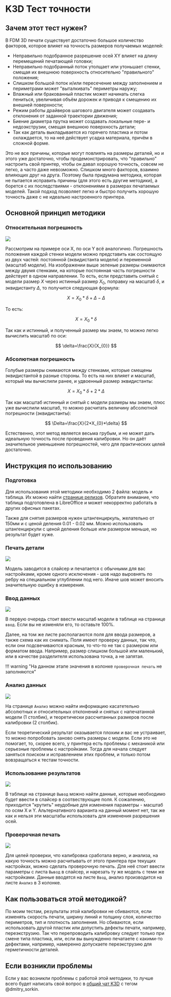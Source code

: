 # K3D Тест точности

## Зачем этот тест нужен?

В FDM 3D печати существует достаточно большое количество факторов, которое влияет на точность размеров получаемых моделей:

- Неправильно подобранное разрешение осей XY влияет на длину перемещений печатающей головки;
- Неправильно подобранный поток утолщает или утоньшает стенки, смещая их внешнюю поверхность относительно "правильного" положения;
- Слишком большой поток и/или пересечение между заполнением и периметрами может "выталкивать" периметры наружу;
- Влажный или бракованный пластик может начинать слегка пениться, увеличивая объём дорожек и приводя к смещению их внешней поверхности;
- Режим работы драйверов шагового двигателя может создавать отклонения от заданной траектории движения;
- Биение диаметра прутка может создавать локальные пере- и недоэкструзии, смещая внешнюю поверхность детали;
- Так как деталь выкладывается из горячего пластика и потом охлаждается, то на неё действует усадка материала, причём в сложной форме.

Это не все причины, которые могут повлиять на размеры деталей, но и этого уже достаточно, чтобы продемонстрировать, что "правильно" настроить свой принтер, чтобы он давал хорошую точность, совсем не легко, а часто даже невозможно. Слишком много факторов, взаимно влияющих друг на друга. Поэтому была придумана методика, которая не пытается исправить причины (для этого есть другие методики), а борется с их последствиями - отклонениями в размерах печатаемых моделей. Такой подход позволяет легко и быстро получить хорошую точность даже с не идеально настроенного принтера.

## Основной принцип методики

### Относительная погрешность

![](./pics/cali_cross_1.png)

Рассмотрим на примере оси Х, по оси Y всё аналогично. Погрешность положения каждой стенки модели можно представить как состоящую из двух частей: постоянной (эквидистанта модели) и переменной (масштаб модели). На изображении выше зеленые размеры снимаются между двумя стенками, на которые постоянная часть погрешности действует в одном направлении. То есть, если представить снятый с модели размер $X$ через истинный размер $X_{0}$, поправку на масштаб $\delta$, и эквидистанту $\Delta$, то получится следующая формула:

$$
X=X_{0}*\delta+\Delta-\Delta
$$

То есть:

$$
X=X_{0}*\delta
$$

Так как и истинный, и полученный размер мы знаем, то можно легко вычислить масштаб по оси:

$$
\delta=\frac{X}{X_{0}}
$$

### Абсолютная погрешность

Голубые размеры снимаются между стенками, которые смещены эквидистантой в разные стороны. То есть на них влияет и масштаб, который мы вычислили ранее, и удвоенный размер эквидистанты:

$$
X=X_{0}*\delta+2*\Delta
$$

Так как масштаб истинный и снятый с модели размеры мы знаем, плюс уже вычислили масштаб, то можно расчитать величину абсолютной погрешности (эквидистанты):

$$
\Delta=\frac{X}{2*X_{0}*\delta}
$$

Естественно, этот метод является весьма грубым, и не может дать идеальную точность после проведения калибровки. Но он даёт значительное уменьшение погрешностей, чего для практических целей достаточно.

## Инструкция по использованию

### Подготовка

Для использования этой методики необходимо 2 файла: модель и таблица. Их можно найти [странице релизов](./releases.md). Обратите внимание, что таблица подготовлена в LibreOffice и может некорректно работать в других офисных пакетах.

Также для снятия размеров нужен штангенциркуль, желательно от 150мм и с ценой деления 0.01 - 0.02 мм. Можно использовать штангенциркули с ценой деления больше или размером меньше, но результат будет хуже.

### Печать детали

![](./pics/cali_cross_seam.png)

Модель заводится в слайсер и печатается с обычными для вас настройками, кроме одного исключения - шов надо выровнять по ребру на специальном углублении под него. Иначе шов может вносить значительную ошибку в измерения. 

### Ввод данных

![](./pics/input.png)

В первую очередь стоит ввести масштаб модели в таблице на странице `ввод`. Если вы не изменяли его, то оставьте 100%.

Далее, на том же листе располагаются поля для ввода размеров, а также схема как их снимать. Поля имеют проверку данных, так что, если они подсвечиваются красным, то что-то не так с размером или форматом ввода. Например, размер слишком большой или маленький, или в качестве разделителя использована точка, а не запятая.

!!! warning "На данном этапе значения в колонке `проверочная печать` не заполняются"

### Анализ данных

![](./pics/analyze.png)

На странице `Анализ` можно найти информацию касатетельно абсолютных и относительных отклонений и снятых с напечатанной модели (1 столбик), и теоретически рассчитанных размеров после калибровки (2 столбик).

Если теоретический результат оказывается плохим и вас не устраивает, то можно попробовать заново снять размеры с модели. Если это не помогает, то, скорее всего, у принтера есть проблемы с механикой или серьезные проблемы с настройками. Тогда для начала следует заняться поиском и исправлением этих проблем, и только потом вовзращаться к тестам точности.

### Использование результатов

![](./pics/output.png)

В таблице на странице `Вывод` можно найти данные, которые необходимо будет ввести в слайсер в соотвествующие поля. К сожалению, приходится "крутить" неудобные для изменения параметры - масштаб по осям X и Y. Альтернативного варианта на данный момент нет, так же как и нельзя эти масштабы использовать для изменения разрешения осей.

### Проверочная печать

![](./pics/test.png)

Для целей проверки, что калибровка сработала верно, и анализа, на какую точность можно расчитывать от этого принтера при текущих настройках, можно сделать проверочную печать. Для неё стоит ввести параметры с листа `Вывод` в слайсер, и нарезать ту же модель с теми же настройками. Данные вводятся на листе `Ввод`, анализ производится на листе `Анализ` в 3 колонке.

## Как пользоваться этой методикой?

По моим тестам, результаты этой калибровки не сбиваются, если изменять скорость печати, ширину линий и толщину слоя, количество периметров, тип и плотность заполнения. Но сбиваются, если использовать другой пластик или допустить дефекты печати, например, переэкструзию. Так что перепроводить калибровку следует только при смене типа пластика, или, если вы вынужденно печатаете с какими-то дефектами, например, намеренно допускаете переэкструзию для герметичности деталей.

## Если возникли проблемы

Если у вас возникли проблемы с работой этой методики, то лучше всего будет написать свой вопрос в [общий чат K3D](https://t.me/K_3_D/1944046) с тегом @dmitry_sorkin.
